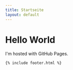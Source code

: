 ```yaml
---
title: Startseite
layout: default
---
```


<!DOCTYPE html>
<html>
<body>
    <h1>Hello World</h1>
    <p>I'm hosted with GitHub Pages.</p>

    {% include footer.html %}

</body>
</html>